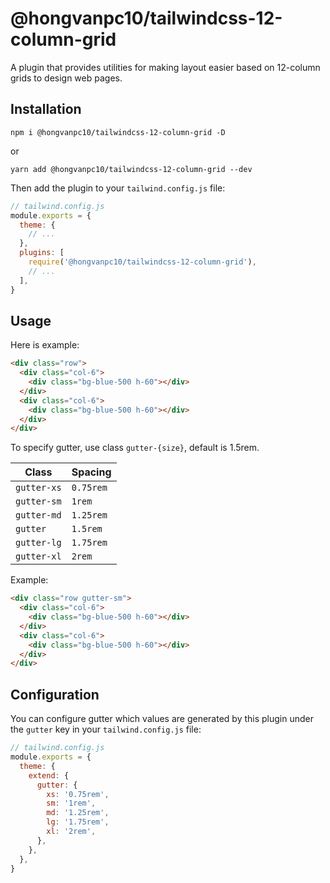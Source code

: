 # @hongvanpc10/tailwindcss-12-column-grid

A plugin that provides utilities for making layout easier based on 12-column grids to design web pages.

## Installation

```shell
npm i @hongvanpc10/tailwindcss-12-column-grid -D
```

or

```shell
yarn add @hongvanpc10/tailwindcss-12-column-grid --dev
```

Then add the plugin to your `tailwind.config.js` file:

```js
// tailwind.config.js
module.exports = {
  theme: {
    // ...
  },
  plugins: [
    require('@hongvanpc10/tailwindcss-12-column-grid'),
    // ...
  ],
}
```

## Usage

Here is example:

```html
<div class="row">
  <div class="col-6">
    <div class="bg-blue-500 h-60"></div>
  </div>
  <div class="col-6">
    <div class="bg-blue-500 h-60"></div>
  </div>
</div>
```

To specify gutter, use class `gutter-{size}`, default is 1.5rem.

| Class | Spacing |
| --- | --- |
| `gutter-xs` | `0.75rem` |
| `gutter-sm` | `1rem` |
| `gutter-md` | `1.25rem` |
| `gutter` | `1.5rem` |
| `gutter-lg` | `1.75rem` |
| `gutter-xl` | `2rem` |

Example:

```html
<div class="row gutter-sm">
  <div class="col-6">
    <div class="bg-blue-500 h-60"></div>
  </div>
  <div class="col-6">
    <div class="bg-blue-500 h-60"></div>
  </div>
</div>
```

## Configuration

You can configure gutter which values are generated by this plugin under the `gutter` key in your `tailwind.config.js` file:

```js
// tailwind.config.js
module.exports = {
  theme: {
    extend: {
      gutter: {
        xs: '0.75rem',
        sm: '1rem',
        md: '1.25rem',
        lg: '1.75rem',
        xl: '2rem',
      },
    },
  },
}
```
